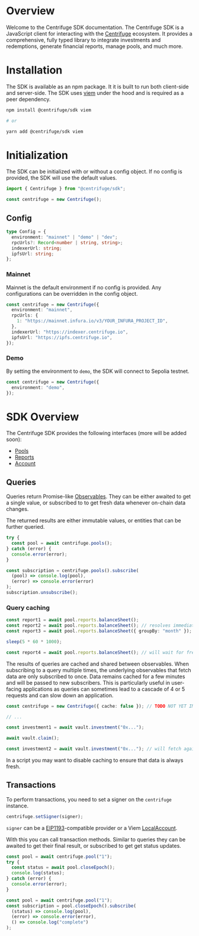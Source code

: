 # Overview

Welcome to the Centrifuge SDK documentation. The Centrifuge SDK is a JavaScript client for interacting with the [Centrifuge](https://centrifuge.io) ecosystem. It provides a comprehensive, fully typed library to integrate investments and redemptions, generate financial reports, manage pools, and much more.

# Installation

The SDK is available as an npm package. It it is built to run both client-side and server-side. The SDK uses [viem](https://viem.sh/) under the hood and is required as a peer dependency.

```bash
npm install @centrifuge/sdk viem

# or

yarn add @centrifuge/sdk viem
```

# Initialization

The SDK can be initialized with or without a config object. If no config is provided, the SDK will use the default values.

```typescript
import { Centrifuge } from "@centrifuge/sdk";

const centrifuge = new Centrifuge();
```

## Config

```typescript
type Config = {
  environment: "mainnet" | "demo" | "dev";
  rpcUrls?: Record<number | string, string>;
  indexerUrl: string;
  ipfsUrl: string;
};
```

### Mainnet

Mainnet is the default environment if no config is provided. Any configurations can be overridden in the config object.

```typescript
const centrifuge = new Centrifuge({
  environment: "mainnet",
  rpcUrls: {
    1: "https://mainnet.infura.io/v3/YOUR_INFURA_PROJECT_ID",
  },
  indexerUrl: "https://indexer.centrifuge.io",
  ipfsUrl: "https://ipfs.centrifuge.io",
});
```

### Demo

By setting the environment to `demo`, the SDK will connect to Sepolia testnet.

```typescript
const centrifuge = new Centrifuge({
  environment: "demo",
});
```

# SDK Overview

The Centrifuge SDK provides the following interfaces (more will be added soon):

- [Pools](https://docs.centrifuge.io/developer/centrifuge-sdk/pools/)
- [Reports](https://docs.centrifuge.io/developer/centrifuge-sdk/reports/)
- [Account](https://docs.centrifuge.io/developer/centrifuge-sdk/account/)

## Queries

Queries return Promise-like [Observables](https://rxjs.dev/guide/observable). They can be either awaited to get a single value, or subscribed to to get fresh data whenever on-chain data changes.

The returned results are either immutable values, or entities that can be further queried.

```ts
try {
  const pool = await centrifuge.pools();
} catch (error) {
  console.error(error);
}
```

```js
const subscription = centrifuge.pools().subscribe(
  (pool) => console.log(pool),
  (error) => console.error(error)
);
subscription.unsubscribe();
```

### Query caching

```ts
const report1 = await pool.reports.balanceSheet();
const report2 = await pool.reports.balanceSheet(); // resolves immediately
const report3 = await pool.reports.balanceSheet({ groupBy: "month" }); // also resolves immediately as it doesn't need to fetch new data

sleep(5 * 60 * 1000);

const report4 = await pool.reports.balanceSheet(); // will wait for fresh data
```

The results of queries are cached and shared between observables. When subscribing to a query multiple times, the underlying observables that fetch data are only subscribed to once. Data remains cached for a few minutes and will be passed to new subscribers. This is particularly useful in user-facing applications as queries can sometimes lead to a cascade of 4 or 5 requests and can slow down an application.

```ts
const centrifuge = new Centrifuge({ cache: false }); // TODO NOT YET IMPLEMENTED

// ...

const investment1 = await vault.investment("0x...");

await vault.claim();

const investment2 = await vault.investment("0x..."); // will fetch again
```

In a script you may want to disable caching to ensure that data is always fresh.

## Transactions

To perform transactions, you need to set a signer on the `centrifuge` instance.

```js
centrifuge.setSigner(signer);
```

`signer` can be a [EIP1193](https://eips.ethereum.org/EIPS/eip-1193)-compatible provider or a Viem [LocalAccount](https://viem.sh/docs/accounts/local).

With this you can call transaction methods. Similar to queries they can be awaited to get their final result, or subscribed to get get status updates.

```ts
const pool = await centrifuge.pool("1");
try {
  const status = await pool.closeEpoch();
  console.log(status);
} catch (error) {
  console.error(error);
}
```

```js
const pool = await centrifuge.pool("1");
const subscription = pool.closeEpoch().subscribe(
  (status) => console.log(pool),
  (error) => console.error(error),
  () => console.log("complete")
);
```
